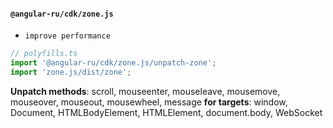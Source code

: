 #### `@angular-ru/cdk/zone.js`

-   `improve performance`

```typescript
// polyfills.ts
import '@angular-ru/cdk/zone.js/unpatch-zone';
import 'zone.js/dist/zone';
```

**Unpatch methods**: scroll, mouseenter, mouseleave, mousemove, mouseover, mouseout, mousewheel, message **for
targets**: window, Document, HTMLBodyElement, HTMLElement, document.body, WebSocket
